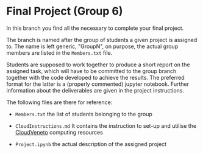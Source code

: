 # Final Project (Group 6)

In this branch you find all the necessary to complete your final project.

The branch is named after the group of students a given project is assigned to. The name is left generic, "GroupN", on purpose, the actual group members are listed in the `Members.txt` file.

Students are supposed to work together to produce a short report on the assigned task, which will have to be committed to the group branch together with the code developed to achieve the results. The preferred format for the latter is a (properly commented) jupyter notebook. Further information about the deliverables are given in the project instructions.

The following files are there for reference:

* `Members.txt` the list of students belonging to the group

* `CloudInstructions.md` It contains the instruction to set-up and utilise the [CloudVeneto](http://cloudveneto.it/) computing resources

* `Project.ipynb` the actual description of the assigned project
